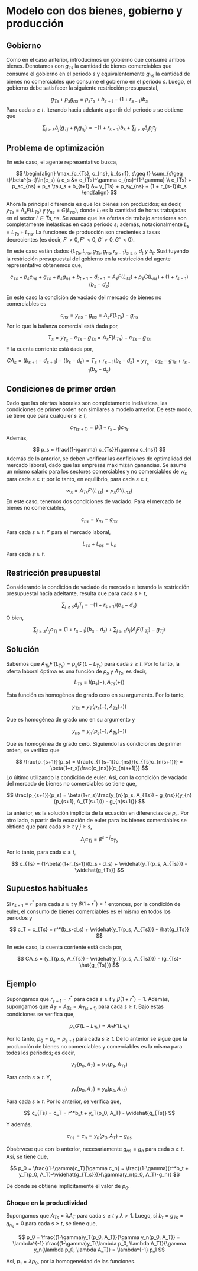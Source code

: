 # Modelo con dos bienes, gobierno y producción

## Gobierno

Como en el caso anterior, introducimos un gobierno que consume ambos bienes. Denotamos con $g_{Ts}$ la cantidad de bienes comerciables que consume el gobierno en el periodo $s$ y equivalentemente $g_{ns}$ la cantidad de bienes no comerciables que consume el gobierno en el periodo $s$. Luego, el gobierno debe satisfacer la siguiente restricción presupuestal,

$$
g_{Ts} + p_s g_{ns} = p_s \tau_s + b_{s+1} - (1 + r_{s-1})b_s
$$
Para cada $s \geq t$. Iterando hacia adelante a partir del periodo $s$ se obtiene que 

$$
\sum_{j\geq s} \Delta_j (g_{Tj}+p_jg_{nj}) = -(1+r_{s-1})b_s + \sum_{j \geq s} \Delta_j p_j \tau_j
$$


## Problema de optimización 

En este caso, el agente representativo busca,

$$
\begin{align}
\max_{c_{Ts}, c_{ns}, b_{s+1}, s\geq t}  \sum_{s\geq t}\beta^{s-t}\ln(c_s) \\
 c_s &= c_{Ts}^\gamma c_{ns}^{1-\gamma} \\
c_{Ts} + p_sc_{ns} + p_s \tau_s + b_{t+1} &= y_{Ts} + p_sy_{ns} + (1 + r_{s-1})b_s
\end{align}
$$

Ahora la principal diferencia es que los bienes son producidos; es decir, $y_{Ts} = A_sF(L_{Ts})$ y $y_{ns} = G(L_{ns})$, donde $L_i$ es la cantidad de horas trabajadas en el sector $i \in {Ts, ns}$. Se asume que las ofertas de trabajo anteriores son completamente inelásticas en cada periodo $s$; además, notacionalmente $L_s = L_{Ts} + L_{ns}$. La funciones de producción son crecientes a tasas decrecientes (es decir, $F' > 0, F''<0, G' > 0, G''<0$). 

En este caso están dados $\{L_{Ts}, L_{ns}, g_{Ts}, g_{ns}, r_{s-1}\}_{s\geq t}$, $d_t$ y $b_t$. Sustituyendo la restricción presupuestal del gobierno en la restricción del agente representativo obtenemos que,

$$
c_{Ts} + p_s c_{ns} + g_{Ts} + p_s g_{ns}+b_{t+1}-d_{t+1} = A_sF(L_{Ts}) + p_sG(L_{ns})+(1+r_{s-1})(b_s-d_s)
$$

En este caso la condición de vaciado del mercado de bienes no comerciables es

$$
c_{ns} = y_{ns} - g_{ns} = A_sF(L_{Ts}) - g_{ns}
$$
Por lo que la balanza comercial está dada por,

$$
T_s = y_{T_s} - c_{Ts}-g_{Ts} = A_sF(L_{Ts}) - c_{Ts} - g_{Ts}
$$
Y la cuenta corriente está dada por,

$$
CA_s = (b_{s+1}-d_{s+1})-(b_s-d_s) = T_s + r_{s-1}(b_s-d_s)  = y_{T_s} - c_{Ts}-g_{Ts} + r_{s-1}(b_s-d_s)
$$
## Condiciones de primer orden

Dado que las ofertas laborales son completamente inelásticas, las condiciones de primer orden son similares a modelo anterior. De este modo, se tiene que para cualquier $s \geq t$,

$$
c_{T(s+1)} = \beta(1+r_{s-1})c_{Ts}
$$
Además,

$$
p_s = \frac{(1-\gamma) c_{Ts}}{\gamma c_{ns}}
$$
Además de lo anterior, se deben verificar las conficiones de optimalidad del mercado laboral, dado que las empresas maximizan ganancias. Se asume un mismo salario para los sectores comerciables y no comerciables de $w_s$ para cada $s \geq t$; por lo tanto, en equilibrio, para cada $s \geq t$,

$$
w_s = A_{Ts}F'(L_{Ts}) = p_s G'(L_{ns})
$$
En este caso, tenemos dos condiciones de vaciado. Para el mercado de bienes no comerciables,

$$
c_{ns} = y_{ns} - g_{ns}
$$

Para cada $s \geq t$. Y para el mercado laboral,

$$
L_{Ts} + L_{ns} = L_s
$$
Para cada $s \geq t$.

## Restricción presupuestal

Considerando la condición de vaciado de mercado e iterando la restricción presupuestal hacia adeltante, resulta que para cada $s\geq t$,

$$
\sum_{j\geq s}\Delta_jT_j = -(1+r_{s-1})(b_s-d_s)
$$

O bien, 

$$
\sum_{j\geq s}\Delta_j c_{Tj} = (1+r_{s-1})(b_s-d_s) + \sum_{j \geq s}\Delta_j (A_jF(L_{Tj}) - g_{Tj})
$$
## Solución

Sabemos que $A_{Ts}F'(L_{Ts}) = p_sG'(L-L_{Ts})$ para cada $s \geq t$. Por lo tanto, la oferta laboral óptima es una función de $p_s$ y $A_{Ts}$; es decir, 
$$
L_{Ts} = l(p_s(-), A_{Ts}(+))
$$

Esta función es homogénea de grado cero en su argumento. Por lo tanto,

$$
y_{Ts} = y_T(p_s(-), A_{Ts}(+))
$$ 

Que es homogénea de grado uno en su argumento y 

$$
y_{ns} = y_n(p_s(+), A_{Ts}(-))
$$ 

Que es homogénea de grado cero. Siguiendo las condiciones de primer orden, se verifica que

$$
\frac{p_{s+1}}{p_s} = \frac{c_{T(s+1)}c_{ns}}{c_{Ts}c_{n(s+1)}} = \beta(1+r_s)\frac{c_{ns}}{c_{n(s+1)}}
$$
Lo último utilizando la condición de euler. Así, con la condición de vaciado del mercado de bienes no comerciables se tiene que,

$$
\frac{p_{s+1}}{p_s} = \beta(1+r_s)\frac{y_{n}(p_s, A_{Ts}) - g_{ns}}{y_{n}(p_{s+1}, A_{T(s+1)}) - g_{n(s+1)}} 
$$

La anterior, es la solución implícita de la ecuación en diferencias de $p_s$. Por otro lado, a partir de la ecuación de euler para los bienes comerciables se obtiene que para cada $s \geq t$ y $j \geq s$,

$$
\Delta_j c_{Tj} = \beta^{s-j}c_{Ts}
$$

Por lo tanto, para cada $s \geq t$, 

$$
c_{Ts} = (1-\beta)(1+r_{s-1})(b_s - d_s) + \widehat{y_T(p_s, A_{Ts})} - \widehat{g_{Ts}}
$$

## Supuestos habituales

Si $r_{s-1} = r^*$ para cada $s \geq t$ y $\beta(1 + r^*) = 1$ entonces, por la condición de euler, el consumo de bienes comerciables es el mismo en todos los periodos y 

$$
c_T = c_{Ts} = r^*(b_s-d_s) + \widehat{y_T(p_s, A_{Ts})} - \hat{g_{Ts}}
$$

En este caso, la cuenta corriente está dada por,

$$
CA_s = (y_T(p_s, A_{Ts}) - \widehat{y_T(p_s, A_{Ts})}) - (g_{Ts}-\hat{g_{Ts}})
$$

## Ejemplo

Supongamos que $r_{s-1} = r^*$ para cada $s \geq t$ y $\beta(1 + r^*) = 1$. Además, supongamos que $A_T = A_{Ts} = A_{T(s+1)}$ para cada $s \geq t$. Bajo estas condiciones se verifica que,

$$
p_sG'(L-L_{Ts}) = A_TF'(L_{Ts})
$$

Por lo tanto, $p_0 = p_s = p_{s+1}$ para cada $s \geq t$. De lo anterior se sigue que la producción de bienes no comerciables y comerciables es la misma para todos los periodos; es decir, 

$$
y_{T}(p_0, A_T) = y_T(p_s, A_{Ts}) 
$$

Para cada $s \geq t$. Y,

$$
y_{n}(p_0, A_T) = y_n(p_s, A_{Ts})
$$

Para cada $s \geq t$. Por lo anterior, se verifica que,

$$
c_{Ts} = c_T = r^*b_t + y_T(p_0, A_T) - \widehat{g_{Ts}}
$$

Y además,

$$
c_{ns} = c_n = y_n(p_0, A_T) - g_{ns}
$$

Obsérvese que con lo anterior, necesariamente $g_{ns} = g_n$ para cada $s \geq t$. Así, se tiene que,

$$
p_0 = \frac{(1-\gamma)c_T}{\gamma c_n} = \frac{(1-\gamma)(r^*b_t + y_T(p_0, A_T)-\widehat{g_{T_s}})}{\gamma(y_n(p_0, A_T)-g_n)} 
$$

De donde se obtiene implícitamente el valor de $p_0$. 

### Choque en la productividad

Supongamos que $A_{Ts} = \lambda A_T$ para cada $s \geq t$ y $\lambda >1$. Luego, si $b_t = g_{Ts} = g_{n_s} = 0$ para cada $s \geq t$, se tiene que,

$$
p_0 = \frac{(1-\gamma)y_T(p_0, A_T)}{\gamma y_n(p_0, A_T)} = \lambda^{-1} \frac{(1-\gamma)y_T(\lambda p_0, \lambda A_T)}{\gamma y_n(\lambda p_0, \lambda A_T)} = \lambda^{-1} p_1
$$

Así, $p_1 = \lambda p_0$, por la homogeneidad de las funciones.

